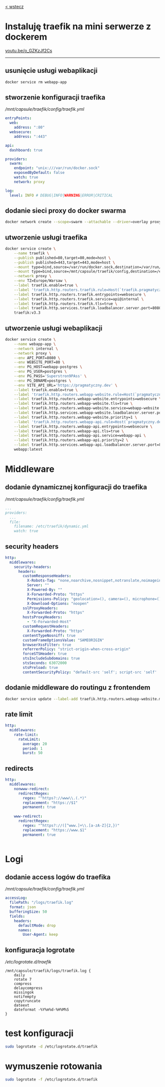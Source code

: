[< wstecz](../readme.md)

# Instaluję traefik na mini serwerze z dockerem

[youtu.be/o_GZKzJf2Cs](https://youtu.be/o_GZKzJf2Cs)

---

## usunięcie usługi webaplikacji
```sh
docker service rm webapp-app
```

## stworzenie konfiguracji traefika
*/mnt/capsule/traefik/config/traefik.yml*
```yml
entryPoints:
  web:
    address: ":80"
  websecure:
    address: ":443"

api:
  dashboard: true

providers:
  swarm:
    endpoint: "unix:///var/run/docker.sock"
    exposedByDefault: false
    watch: true
    network: proxy

log:
  level: INFO # DEBUG|INFO|WARNING|ERROR|CRITICAL
```

## dodanie sieci proxy do docker swarma
```sh
docker network create --scope=swarm --attachable --driver=overlay proxy
```

## utworzenie usługi traefika
```sh
docker service create \
    --name traefik \
    --publish published=80,target=80,mode=host \
    --publish published=443,target=443,mode=host \
    --mount type=bind,source=/var/run/docker.sock,destination=/var/run/docker.sock,readonly=true \
    --mount type=bind,source=/mnt/capsule/traefik/config,destination=/etc/traefik \
    --network proxy \
    --env TZ=Europe/Warsaw \
    --label traefik.enable=true \
    --label 'traefik.http.routers.traefik.rule=Host(`traefik.pragmatyczny.dev`)' \
    --label traefik.http.routers.traefik.entrypoints=websecure \
    --label traefik.http.routers.traefik.service=api@internal \
    --label traefik.http.routers.traefik.tls=true \
    --label traefik.http.services.traefik.loadbalancer.server.port=8080 \
    traefik:v3.3
```

## utworzenie usługi webaplikacji
```sh
docker service create \
    --name webapp-app \
    --network internal \
    --network proxy \
    --env API_PORT=8080 \
    --env WEBSITE_PORT=80 \
    --env PG_HOST=webapp-postgres \
    --env PG_USER=postgres \
    --env PG_PASS='Superstron9PAss' \
    --env PG_DBNAME=postgres \
    --env VITE_API_URL='https://pragmatyczny.dev' \
    --label traefik.enable=true \
    --label 'traefik.http.routers.webapp-website.rule=Host(`pragmatyczny.dev`) || Host(`www.pragmatyczny.dev`)' \
    --label traefik.http.routers.webapp-website.entrypoints=websecure \
    --label traefik.http.routers.webapp-website.tls=true \
    --label traefik.http.routers.webapp-website.service=webapp-website \
    --label traefik.http.services.webapp-website.loadbalancer.server.port=80 \
    --label traefik.http.routers.webapp-website.priority=1 \
    --label 'traefik.http.routers.webapp-api.rule=Host(`pragmatyczny.dev`) && PathPrefix(`/api`)' \
    --label traefik.http.routers.webapp-api.entrypoints=websecure \
    --label traefik.http.routers.webapp-api.tls=true \
    --label traefik.http.routers.webapp-api.service=webapp-api \
    --label traefik.http.routers.webapp-api.priority=2 \
    --label traefik.http.services.webapp-api.loadbalancer.server.port=8080 \
    webapp:latest
```

# Middleware

## dodanie dynamicznej konfiguracji do traefika
*/mnt/capsule/traefik/config/traefik.yml*
```yml
...
providers:
  ...
  file:
    filename: /etc/traefik/dynamic.yml
    watch: true
```

## security headers
```yaml
http:
  middlewares:
    security-headers:
      headers:
        customResponseHeaders:
          X-Robots-Tag: "none,noarchive,nosnippet,notranslate,noimageindex"
          Server: ""
          X-Powered-By: ""
          X-Forwarded-Proto: "https"
          Permissions-Policy: "geolocation=(), camera=(), microphone=(), usb=()"
          X-Download-Options: "noopen"
        sslProxyHeaders:
          X-Forwarded-Proto: "https"
        hostsProxyHeaders:
          - "X-Forwarded-Host"
        customRequestHeaders:
          X-Forwarded-Proto: "https"
        contentTypeNosniff: true
        customFrameOptionsValue: "SAMEORIGIN"
        browserXssFilter: true
        referrerPolicy: "strict-origin-when-cross-origin"
        forceSTSHeader: true
        stsIncludeSubdomains: true
        stsSeconds: 63072000
        stsPreload: true
        contentSecurityPolicy: "default-src 'self'; script-src 'self' 'unsafe-inline'; object-src 'none'; base-uri 'self'"
```

## dodanie middleware do routingu z frontendem
```sh
docker service update --label-add traefik.http.routers.webapp-website.middlewares=security-headers@file webapp-app
```

## rate limit
```yml
http:
  middlewares:
    rate-limit:
      rateLimit:
        average: 20
        period: 1
        burst: 50
```

## redirects
```yml
http:
  middlewares:
    nonwww-redirect:
      redirectRegex:
        regex: "^https?://www\\.(.*)"
        replacement: "https://$1"
        permanent: true
        
    www-redirect:
      redirectRegex:
        regex: "^https?://([^www.]+\\.[a-zA-Z]{2,})"
        replacement: "https://www.$1"
        permanent: true
        
```

# Logi

## dodanie access logów do traefika

*/mnt/capsule/traefik/config/traefik.yml*
```yml
accessLog:
  filePath: "/logs/traefik.log"
  format: json
  bufferingSize: 50
  fields:
    headers:
      defaultMode: drop
      names:
        User-Agent: keep
```

## konfiguracja logrotate

*/etc/logrotate.d/traefik*
```
/mnt/capsule/traefik/logs/traefik.log {
    daily
    rotate 7
    compress
    delaycompress
    missingok
    notifempty
    copytruncate
    dateext
    dateformat -%Y%m%d-%H%M%S
}
```

# test konfiguracji
```sh
sudo logrotate -d /etc/logrotate.d/traefik
```

# wymuszenie rotowania
```sh
sudo logrotate -f /etc/logrotate.d/traefik
```